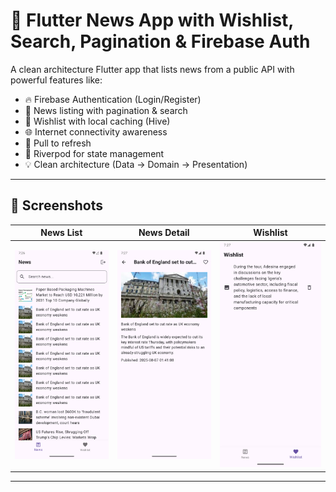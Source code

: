 # 📰 Flutter News App with Wishlist, Search, Pagination & Firebase Auth

A clean architecture Flutter app that lists news from a public API with powerful features like:

- 🔥 Firebase Authentication (Login/Register)
- 🧾 News listing with pagination & search
- 💖 Wishlist with local caching (Hive)
- 🌐 Internet connectivity awareness
- 🔁 Pull to refresh
- 🎯 Riverpod for state management
- 💡 Clean architecture (Data → Domain → Presentation)

---

## 📸 Screenshots

| News List | News Detail | Wishlist |
|----------|-------------|----------|
| ![News](screenshots/news.png) | ![Detail](screenshots/detail.png) | ![Wishlist](screenshots/wishlist.png) |

---

